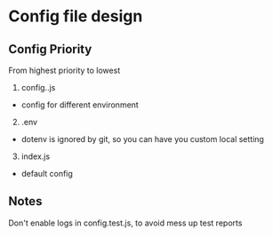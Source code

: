 # Config file design

## Config Priority

From highest priority to lowest
1. config.<env>.js
  - config for different environment
2. .env
  - dotenv is ignored by git, so you can have you custom local setting
3. index.js
  - default config

## Notes

Don't enable logs in config.test.js, to avoid mess up test reports
